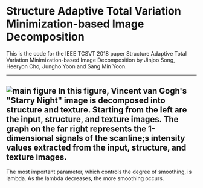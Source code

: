 # Structure Adaptive Total Variation Minimization-based Image Decomposition

This is the code for the IEEE TCSVT 2018 paper Structure Adaptive Total Variation Minimization-based Image Decomposition by Jinjoo Song, Heeryon Cho, Jungho Yoon and Sang Min Yoon.

-------------------------------------------------------------------------------------------------------------------
![main figure](https://user-images.githubusercontent.com/18275012/46269951-7f2d6500-c57f-11e8-90b8-c9179145802a.PNG)
In this figure, Vincent van Gogh's "Starry Night" image is decomposed into structure and texture. Starting from the left are the input, structure, and texture images. The graph on the far right represents the 1-dimensional signals of the scanline;s intensity values extracted from the input, structure, and texture images.
-------------------------------------------------------------------------------------------------------------------

The most important parameter, which controls the degree of smoothing, is lambda. As the lambda decreases, the more smoothing occurs. 
